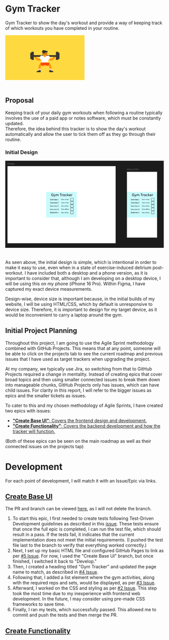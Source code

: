 # Gym Tracker
Gym Tracker to show the day's workout and provide a way of keeping track of which workouts you have completed in your routine.

<img src="https://github.com/MatthewSoars/Gym_Tracker/blob/main/resources/gym.gif" width="50%" style="margin-bottom: 20px;">

## Proposal
Keeping track of your daily gym workouts when following a routine typically involves the use of a paid app or notes software, which must be constantly updated.  
Therefore, the idea behind this tracker is to show the day's workout automatically and allow the user to tick them off as they go through their routine.

### Initial Design
<img src="https://github.com/MatthewSoars/Gym_Tracker/blob/main/resources/inital_design.png" style="margin-bottom: 20px;">

As seen above, the initial design is simple, which is intentional in order to make it easy to use, even when in a state of exercise-induced delirium post-workout. I have included both a desktop and a phone version, as it is important to consider that, although I am developing on a desktop device, I will be using this on my phone (iPhone 16 Pro). Within Figma, I have captured my exact device measurements. 

Design-wise, device size is important because, in the initial builds of my website, I will be using HTML/CSS, which by default is unresponsive to device size. Therefore, it is important to design for my target device, as it would be inconvenient to carry a laptop around the gym.

## Initial Project Planning
Throughout this project, I am going to use the Agile Sprint methodology combined with GitHub Projects. This means that at any point, someone will be able to click on the projects tab to see the current roadmap and previous issues that I have used as target trackers when upgrading the project.

At my company, we typically use Jira, so switching from that to GitHub Projects required a change in mentality. Instead of creating epics that cover broad topics and then using smaller connected issues to break them down into manageable chunks, GitHub Projects only has issues, which can have child issues. For clarity in this report, I will refer to the bigger issues as epics and the smaller tickets as issues. 

To cater to this and my chosen methodology of Agile Sprints, I have created two epics with issues: 
- [**"Create Base UI"**: Covers the frontend design and development.](https://github.com/users/MatthewSoars/projects/2/views/1?pane=issue&itemId=93885621&issue=MatthewSoars%7CGym_Tracker%7C1)
- [**"Create Functionality"**: Covers the backend development and how the tracker will function.](https://github.com/users/MatthewSoars/projects/2/views/1?pane=issue&itemId=94027260&issue=MatthewSoars%7CGym_Tracker%7C6)

(Both of these epics can be seen on the main roadmap as well as their connected issues on the projects tap)

# Development

For each point of development, I will match it with an Issue/Epic via links.

## [Create Base UI](https://github.com/users/MatthewSoars/projects/2/views/1?pane=issue&itemId=93885621&issue=MatthewSoars%7CGym_Tracker%7C1)

The PR and branch can be viewed [here](https://github.com/MatthewSoars/Gym_Tracker/pull/10), as I will not delete the branch.

1. To start this epic, I first needed to create tests following Test-Driven Development guidelines as described in this [issue](https://github.com/MatthewSoars/Gym_Tracker/issues/11). These tests ensure that once the full epic is completed, I can run the test file, which should result in a pass. If the tests fail, it indicates that the current implementation does not meet the initial requirements. (I pushed the test file last to the branch to verify that everything worked correctly.)
2. Next, I set up my basic HTML file and configured GitHub Pages to link as per [#5 Issue](https://github.com/MatthewSoars/Gym_Tracker/issues/5). For now, I used the "Create Base UI" branch, but once finished, I switched it back to "Develop."
3. Then, I created a heading titled "Gym Tracker" and updated the page name to match, as described in [#4 Issue](https://github.com/MatthewSoars/Gym_Tracker/issues/4).
4. Following that, I added a list element where the gym activities, along with the required reps and sets, would be displayed, as per [#3 Issue](https://github.com/MatthewSoars/Gym_Tracker/issues/3).
5. Afterward, I worked on the CSS and styling as per [#2 Issue](https://github.com/MatthewSoars/Gym_Tracker/issues/2). This step took the most time due to my inexperience with frontend web development. In the future, I may consider using pre-made CSS frameworks to save time.
6. Finally, I ran my tests, which successfully passed. This allowed me to commit and push the tests and then merge the PR.

## [Create Functionality](https://github.com/users/MatthewSoars/projects/2/views/1?pane=issue&itemId=94027260&issue=MatthewSoars%7CGym_Tracker%7C6)

